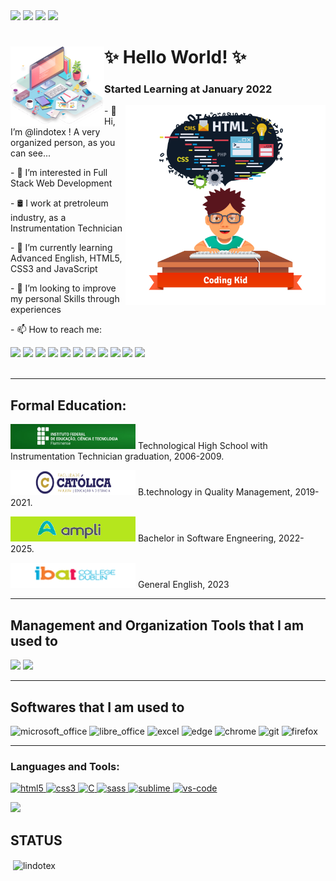 <div>
  <a href="https://img.shields.io/github/watchers/lindotex/lindotex?style=social"><img src="https://img.shields.io/github/watchers/lindotex/lindotex?style=social"></a>
  <a href="https://img.shields.io/github/followers/lindotex?style=social"><img src="https://img.shields.io/github/followers/lindotex?style=social"></a>
  <a href="https://img.shields.io/twitch/status/lindotex?style=social"><img src="https://img.shields.io/twitch/status/lindotex?style=social"></a>
  <a href="http://monip.org/"><img src="https://img.shields.io/website-up-down-green-red/http/monip.org.svg"></a>
</div>

<div>
<img src="./kindpng.png" min-width="150px" max-width="150px" width="150px" align="left" alt="Computador iuriCode">
<h1><strong> ✨ Hello World! ✨ </strong></h1>
<h3><strong> Started Learning at January 2022 </strong></h3>
</div>
<img src="./pngwing.png" min-width="350px" max-width="320px" width="320px" align="right" alt="Computador iuriCode">
<p>- 👋 Hi, I’m @lindotex ! A very organized person, as you can see...</p>
<p>- 👀 I’m interested in Full Stack Web Development</p>
<p>- 🛢️ I work at pretroleum industry, as a Instrumentation Technician</p>
<p>- 🌱 I’m currently learning Advanced English, HTML5, CSS3 and JavaScript</p>
<p>- 💞️ I’m looking to improve my personal Skills through experiences</p>
<p>- 📫 How to reach me:</p>

<div>
  <a href=mailto:lindoten@gmail.com><img src="https://img.shields.io/badge/Gmail-D14836?style=for-the-badge&logo=gmail&logoColor=white"></a>
  <a href="https://www.linkedin.com/in/alissonlindote/"><img src="https://img.shields.io/badge/LinkedIn-0077B5?style=for-the-badge&logo=linkedin&logoColor=white"></a>
  <a href="https://twitter.com/alisson_lindote"><img src="https://img.shields.io/badge/Twitter-1DA1F2?style=for-the-badge&logo=twitter&logoColor=white"></a>
  <a href="https://wa.me/qr/OEK6SCTY2VBQJ1"><img src="https://img.shields.io/badge/WhatsApp-25D366?style=for-the-badge&logo=whatsapp&logoColor=white"></a>
  <a href="https://discord.gg/etuUZHAn5w"><img src="https://img.shields.io/badge/Discord-7289DA?style=for-the-badge&logo=discord&logoColor=white"></a>
  <a href="https://www.twitch.tv/lindotex"><img src="https://img.shields.io/badge/Twitch-9146FF?style=for-the-badge&logo=twitch&logoColor=white"></a>
  <a href="https://steamcommunity.com/id/Lindote/"><img src="https://img.shields.io/badge/Steam-000000?style=for-the-badge&logo=steam&logoColor=white"></a>
  <a href="https://www.udemy.com/user/alisson-lindote-novais/"><img src="https://img.shields.io/badge/Udemy-EC5252?style=for-the-badge&logo=Udemy&logoColor=white"></a>
  <a href="https://www.freecodecamp.org/learn/"><img src="https://img.shields.io/badge/freecodecamp-27273D?style=for-the-badge&logo=freecodecamp&logoColor=white"></a>
  <a href="https://dev.to/lindotex"><img src="https://cdn.jsdelivr.net/npm/simple-icons@3.0.1/icons/dev-dot-to.svg" widht="160" height="40"></a>
  <a href="https://stackoverflow.com/users/19225945/lindoten"><img src="https://cdn.jsdelivr.net/npm/simple-icons@3.0.1/icons/stackoverflow.svg" widht="100" height="40"></a>
</div>
<br>
<hr>
<h2>Formal Education:</h2>
<div>
  <p><a href="https://portal1.iff.edu.br/"><img src="./IFF_logo.jpg" alt="iff" height="40" width="200"></a> Technological High School with Instrumentation Technician graduation, 2006-2009.</p>
  <p><a href="https://ead.uca.edu.br/"><img src="./UCA_Logo.png" alt="uca" height="40" width="200"></a> B.technology in Quality Management, 2019-2021.</p>
  <p><a href="https://cursos.ampli.com.br/"><img src="./AMPLI_logo.png" alt="ampli" height="40" width="200"></a> Bachelor in Software Engneering, 2022-2025.</p>
  <p><a href="https://www.ibat.ie/"><img src="./IBAT_logo.png" alt="ibat" height="40" width="200"></a> General English, 2023</p>
</div>
<hr>
<h2>Management and Organization Tools that I am used to</h2>
<div>
  <a href="https://www.notion.so/Curso-de-Front-End-03f8922341f6443d96fa8f0f8e56e448"><img src="https://img.shields.io/badge/Notion-000000?style=for-the-badge&logo=notion&logoColor=white"></a>
  <img src="https://img.shields.io/badge/Trello-0052CC?style=for-the-badge&logo=trello&logoColor=white">
</div>
<hr>
<h2>Softwares that I am used to</h2>
<div>
  <img src="https://img.shields.io/badge/Microsoft_Office-D83B01?style=for-the-badge&logo=microsoft-office&logoColor=white" alt="microsoft_office">
  <img src="https://img.shields.io/badge/LibreOffice-18A303?style=for-the-badge&logo=LibreOffice&logoColor=white" alt="libre_office">
  <img src="https://img.shields.io/badge/Microsoft_Excel-217346?style=for-the-badge&logo=microsoft-excel&logoColor=white" alt="excel">
  <img src="https://img.shields.io/badge/Microsoft_Edge-0078D7?style=for-the-badge&logo=Microsoft-edge&logoColor=white" alt="edge">
  <img src="https://img.shields.io/badge/Google_chrome-4285F4?style=for-the-badge&logo=Google-chrome&logoColor=white" alt="chrome"/>
  <img src="https://img.shields.io/badge/GitHub-100000?style=for-the-badge&logo=github&logoColor=white" alt="git"/>
  <img src="https://img.shields.io/badge/Firefox_Browser-FF7139?style=for-the-badge&logo=Firefox-Browser&logoColor=white" alt="firefox"/>
  
</div>
<hr>
<h3 align="left">Languages and Tools:</h3>
<p align="left"> 
  <a href="https://www.w3.org/html/" target="_blank"> 
    <img src="https://img.shields.io/badge/HTML-239120?style=for-the-badge&logo=html5&logoColor=white" alt="html5"/> 
  </a> 
  <a href="https://www.w3schools.com/css/" target="_blank"> 
    <img src="https://img.shields.io/badge/CSS3-1572B6?style=for-the-badge&logo=css3&logoColor=white" alt="css3"/> 
  </a>
  <a href="https://www.cplusplus.com/reference/clibrary/" target="_blank"> 
    <img src="https://img.shields.io/badge/C-00599C?style=for-the-badge&logo=c&logoColor=white" alt="C"/> 
  </a>
  <a href="https://sass-lang.com" target="_blank"> 
    <img src="https://img.shields.io/badge/Sass-CC6699?style=for-the-badge&logo=sass&logoColor=white" alt="sass"/> 
  </a>
  <a href="https://www.sublimetext.com/" target="_blank"> 
    <img src="https://img.shields.io/badge/sublime_text-%23575757.svg?&style=for-the-badge&logo=sublime-text&logoColor=important" alt="sublime"/> 
  </a> 
  <a href="https://code.visualstudio.com" target="_blank"> 
    <img src="https://img.shields.io/badge/Visual_Studio-5C2D91?style=for-the-badge&logo=visual%20studio&logoColor=white" alt="vs-code"/> 
  </a>
</p>

<div>
  <a href="https://github-readme-stats.vercel.app/api/top-langs/?username=lindotex&theme=blue-green"><img src="https://github-readme-stats.vercel.app/api/top-langs/?username=lindotex&theme=tokyonight"></a>
  
  <h2>STATUS</h2>
  <p>&nbsp;<img align="center" src="https://github-readme-stats.vercel.app/api?username=lindotex&show_icons=true&theme=tokyonight&locale=en" alt="lindotex" /></p>
</div>

<!---
lindotex/lindotex is a ✨ special ✨ repository because its `README.md` (this file) appears on your GitHub profile.
You can click the Preview link to take a look at your changes.
--->
